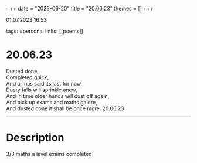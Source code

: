 +++
date = "2023-06-20"
title = "20.06.23"
themes = []
+++

01.07.2023 16:53

tags: #personal
links: [[poems]]

# 20.06.23
Dusted done,  
Completed quick,  
And all has said its last for now,  
Dusty falls will sprinkle anew,  
And in time older hands will dust off again,  
And pick up exams and maths galore,  
And dusted done it shall be once more.
20.06.23

---
# Description
3/3 maths a level exams completed